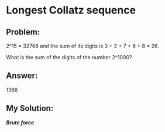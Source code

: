# **Longest Collatz sequence**
## Problem:
2^15 = 32768 and the sum of its digits is 3 + 2 + 7 + 6 + 8 = 26.

What is the sum of the digits of the number 2^1000?


## Answer:
1366

## My Solution:
***Brute force***
